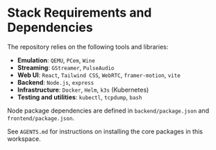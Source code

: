 # Stack Requirements and Dependencies

The repository relies on the following tools and libraries:

- **Emulation**: `QEMU`, `PCem`, `Wine`
- **Streaming**: `GStreamer`, `PulseAudio`
- **Web UI**: `React`, `Tailwind CSS`, `WebRTC`, `framer-motion`, `vite`
- **Backend**: `Node.js`, `express`
- **Infrastructure**: `Docker`, `Helm`, `k3s` (Kubernetes)
- **Testing and utilities**: `kubectl`, `tcpdump`, `bash`

Node package dependencies are defined in `backend/package.json` and `frontend/package.json`.

See `AGENTS.md` for instructions on installing the core packages in this workspace.
